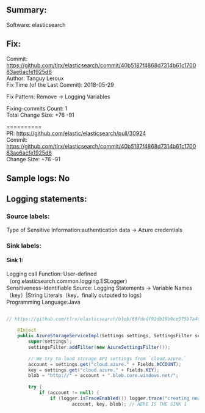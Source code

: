 ## Summary:  
Software: elasticsearch  
## Fix:  
Commit: https://github.com/tlrx/elasticsearch/commit/40b5187f4868d7314b61c170083ae6acfe1925d6  
Author: Tanguy Leroux  
Fix Time (of the Last Commit): 2018-05-29  
  
Fix Pattern: Remove -> Logging Variables  
  
Fixing-commits Count: 1  
Total Change Size: +76 -91  
  
==========  
PR: https://github.com/elastic/elasticsearch/pull/30924  
Commit: https://github.com/tlrx/elasticsearch/commit/40b5187f4868d7314b61c170083ae6acfe1925d6  
Change Size: +76 -91  
## Sample logs: No  
## Logging statements:  
### Source labels:  
Type of Sensitive Information:authentication data -> Azure credentials  
### Sink labels:  
#### Sink 1:  
Logging call Function:  User-defined（org.elasticsearch.common.logging.ESLogger）  
Sensitiveness-Identifiable Source:  Logging Statements -> Variable Names（key）|String Literals（key，finally outputed to logs）  
Programming Language:Java  
```Java  
  
// https://github.com/tlrx/elasticsearch/blob/68fdedf91db19b9ce575b7a46a52d401e22de63a/src/main/java/org/elasticsearch/cloud/azure/AzureStorageServiceImpl.java#L67-L80  
  
    @Inject  
    public AzureStorageServiceImpl(Settings settings, SettingsFilter settingsFilter) {  
        super(settings);  
        settingsFilter.addFilter(new AzureSettingsFilter());  
  
        // We try to load storage API settings from `cloud.azure.`  
        account = settings.get("cloud.azure." + Fields.ACCOUNT);  
        key = settings.get("cloud.azure." + Fields.KEY);  
        blob = "http://" + account + ".blob.core.windows.net/";  
  
        try {  
            if (account != null) {  
                if (logger.isTraceEnabled()) logger.trace("creating new Azure storage client using account [{}], key [{}], blob [{}]",  
                        account, key, blob); // HERE IS THE SINK 1  
  
```  
